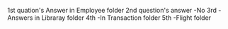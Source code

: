 1st quation's Answer in Employee folder
2nd question's answer -No
3rd -Answers in Libraray folder
4th -In Transaction folder
5th -Flight folder
